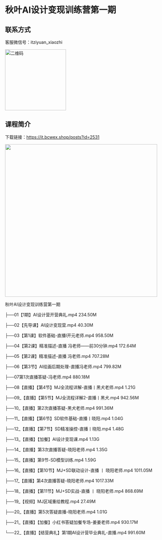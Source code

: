# 秋叶AI设计变现训练营第一期

## 联系方式

客服微信号：itziyuan_xiaozhi

<img src="https://ziyuanyun.oss-cn-guangzhou.aliyuncs.com/common/20240614073449/666b82192834a.jpg" width="200" height="200" alt="二维码">

## 课程简介

下载链接：https://it.bcwex.shop/posts?id=2531

<img src="https://ziyuanyun.oss-cn-guangzhou.aliyuncs.com/yun/20240515184050/664491326ffc5.jpg" width="500" alt="">

  秋叶AI设计变现训练营第一期



 ├──01【1期】AI设计营开营典礼.mp4 234.50M

 ├──02【先导课】AI设计变现营.mp4 40.30M

 ├──03【第1课】软件基础-直播I开元老师.mp4 958.50M

 ├──04【第2课】精准描述-直播 冯老师——前30分钟.mp4 172.64M

 ├──05【第2课】精准描述-直播 冯老师.mp4 707.28M

 ├──06【第3节】AI绘画后期处理-直播冯老师.mp4 799.82M

 ├──07第1次直播答疑-冯老师.mp4 880.18M

 ├──08【直播】【第4节】MJ全流程详解-直播丨黑犬老师.mp4 1.21G

 ├──09_【直播】【第5节】MJ全流程详解2-直播丨黑犬.mp4 942.56M

 ├──10_【直播】第2次直播答疑-黑犬老师.mp4 991.36M

 ├──11_【直播】【第6节】SD软件基础-直播丨晓阳.mp4 1.04G

 ├──12_【直播】【第7节】SD精准操控-直播丨晓阳.mp4 1.48G

 ├──13_【直播】【加餐】AI设计变现课.mp4 1.13G

 ├──14_【直播】第3次直播答疑-晓阳老师.mp4 1.35G

 ├──15_【直播】第9节-SD模型训练.mp4 1.59G

 ├──16_【直播】【第10节】MJ+SD联动设计-直播 丨 晓阳老师.mp4 1011.05M

 ├──17_【直播】第4次直播答疑-晓阳老师.mp4 1017.33M

 ├──18_【直播】【第11节】MJ+SD实战-直播 丨 晓阳老师.mp4 868.69M

 ├──19_【视频】MJ区域重绘教程.mp4 27.49M

 ├──20_【直播】第5次答疑直播-晓阳老师.mp4 1.01G

 ├──21_【直播】【加餐】小红书答疑加餐专场-姜姜老师.mp4 930.17M

 └──22_【直播】【结营典礼】第1期AI设计营毕业典礼-直播.mp4 991.60M

  